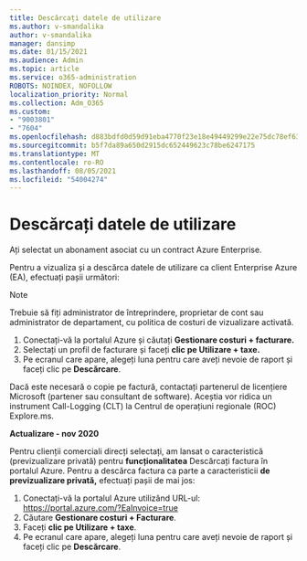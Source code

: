 ```yaml
---
title: Descărcați datele de utilizare
ms.author: v-smandalika
author: v-smandalika
manager: dansimp
ms.date: 01/15/2021
ms.audience: Admin
ms.topic: article
ms.service: o365-administration
ROBOTS: NOINDEX, NOFOLLOW
localization_priority: Normal
ms.collection: Adm_O365
ms.custom:
- "9003801"
- "7604"
ms.openlocfilehash: d883bdfd0d59d91eba4770f23e18e49449299e22e75dc78ef63eaf5001c03419
ms.sourcegitcommit: b5f7da89a650d2915dc652449623c78be6247175
ms.translationtype: MT
ms.contentlocale: ro-RO
ms.lasthandoff: 08/05/2021
ms.locfileid: "54004274"
---
```

# <a name="download-usage-data"></a>Descărcați datele de utilizare

Ați selectat un abonament asociat cu un contract Azure Enterprise.

Pentru a vizualiza și a descărca datele de utilizare ca client Enterprise Azure (EA), efectuați pașii următori:

> [!NOTE]
> Trebuie să fiți administrator de întreprindere, proprietar de cont sau administrator de departament, cu politica de costuri de vizualizare activată. 

1. Conectați-vă la portalul Azure și căutați **Gestionare costuri + facturare.**
2. Selectați un profil de facturare și faceți **clic pe Utilizare + taxe.**
3. Pe ecranul care apare, alegeți luna pentru care aveți nevoie de raport și faceți clic pe **Descărcare**.

Dacă este necesară o copie pe factură, contactați partenerul de licențiere Microsoft (partener sau consultant de software). Aceștia vor ridica un instrument Call-Logging (CLT) la Centrul de operațiuni regionale (ROC) Explore.ms.

**Actualizare - nov 2020**

Pentru clienții comerciali direcți selectați, am lansat o caracteristică (previzualizare privată) pentru **funcționalitatea** Descărcați factura în portalul Azure. Pentru a descărca factura ca parte a caracteristicii **de previzualizare privată,** efectuați pașii de mai jos:

1. Conectați-vă la portalul Azure utilizând URL-ul: https://portal.azure.com/?EaInvoice=true 
2. Căutare **Gestionare costuri + Facturare**. 
3. Faceți **clic pe Utilizare + taxe**. 
4. Pe ecranul care apare, alegeți luna pentru care aveți nevoie de raport și faceți clic pe **Descărcare**.